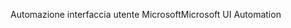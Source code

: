 <span data-ttu-id="88088-101">Automazione interfaccia utente Microsoft</span><span class="sxs-lookup"><span data-stu-id="88088-101">Microsoft UI Automation</span></span>